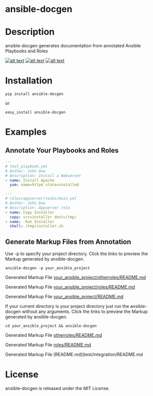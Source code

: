ansible-docgen
=====================

Description
===========

ansible-docgen generates documentation from annotated Ansible Playbooks and Roles

[![alt text](https://secure.travis-ci.org/starboarder2001/ansible-docgen.png?branch=master "ansible-docs latest build")](http://travis-ci.org/starboarder2001/ansible-docgen)
[![alt text](https://img.shields.io/pypi/v/ansible-docgen.svg "ansible-docs PyPI version")](https://pypi.python.org/pypi/ansible-docgen)
[![alt text](https://img.shields.io/pypi/dm/ansible-docgen.svg "ansible-docs PyPI downloads")](https://pypi.python.org/pypi/ansible-docgen)


Installation
===========

```shell
pip install ansible-docgen
```

or

```shell
easy_install ansible-docgen
```

Examples
===========

Annotate Your Playbooks and Roles
---------
```yaml
---
# test_playbook.yml
# Author: John Doe
# Description: Install a Webserver
- name: Install Apache
  yum: name=httpd state=installed
```
```yaml
---
# roles/appserver/tasks/main.yml
# Author: John Doe
# Description: Appserver role
- name: Copy Installer
  copy: src=installer dest=/tmp/
- name:  Run Installer
  shell: /tmp/installer.sh
```
Generate Markup Files from Annotation
---------
Use -p to specify your project directory. Click the links to preview the Markup generated by ansible-docgen.
```shell
ansible-docgen -p your_ansible_project
```
Generated Markup File [your_ansible_project/otherroles/README.md](test/integration/otherroles/README.md)

Generated Markup File [your_ansible_project/roles/README.md](test/integration/roles/README.md)

Generated Markup File [your_ansible_project/README.md](test/integration/README.md)


If your current directory is your project directory just run the ansible-docgen without any arguments.
Click the links to preview the Markup generated by ansible-docgen.
```shell
cd your_ansible_project && ansible-docgen
```
Generated Markup File [otherroles/README.md](test/integration/otherroles/README.md)

Generated Markup File [roles/README.md](test/integration/roles/README.md)

Generated Markup File [README.md](test/integration/README.md

License
=======

ansible-docgen is released under the MIT License.
